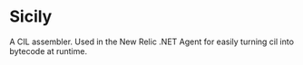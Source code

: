 Sicily
========

A CIL assembler.  Used in the New Relic .NET Agent for easily turning cil into bytecode at runtime.